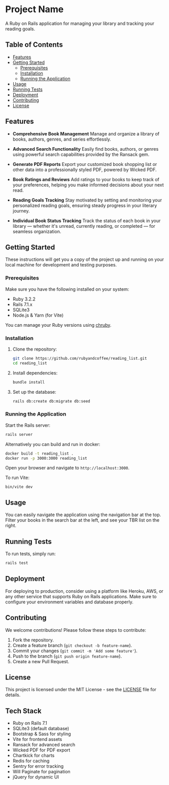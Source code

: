 # Project Name

A Ruby on Rails application for managing your library and tracking your reading goals.

## Table of Contents

- [Features](#features)
- [Getting Started](#getting-started)
    - [Prerequisites](#prerequisites)
    - [Installation](#installation)
    - [Running the Application](#running-the-application)
- [Usage](#usage)
- [Running Tests](#running-tests)
- [Deployment](#deployment)
- [Contributing](#contributing)
- [License](#license)

## Features

- **Comprehensive Book Management**
  Manage and organize a library of books, authors, genres, and series effortlessly.

- **Advanced Search Functionality**
  Easily find books, authors, or genres using powerful search capabilities provided by the Ransack gem.

- **Generate PDF Reports**
  Export your customized book shopping list or other data into a professionally styled PDF, powered by Wicked PDF.

- **Book Ratings and Reviews**
  Add ratings to your books to keep track of your preferences, helping you make informed decisions about your next read.

- **Reading Goals Tracking**
  Stay motivated by setting and monitoring your personalized reading goals, ensuring steady progress in your literary journey.

- **Individual Book Status Tracking**
  Track the status of each book in your library — whether it's unread, currently reading, or completed — for seamless organization.

## Getting Started

These instructions will get you a copy of the project up and running on your local machine for development and testing purposes.

### Prerequisites

Make sure you have the following installed on your system:

- Ruby 3.2.2
- Rails 7.1.x
- SQLite3
- Node.js & Yarn (for Vite)

You can manage your Ruby versions using [chruby](https://github.com/postmodern/chruby).

### Installation

1. Clone the repository:

    ```sh
    git clone https://github.com/rubyandcoffee/reading_list.git
    cd reading_list
    ```

2. Install dependencies:

    ```sh
    bundle install
    ```

3. Set up the database:

    ```sh
    rails db:create db:migrate db:seed
    ```

### Running the Application

Start the Rails server:

```sh
rails server
```

Alternatively you can build and run in docker:
```sh
docker build -t reading_list .
docker run -p 3000:3000 reading_list
```
Open your browser and navigate to `http://localhost:3000`.

To run Vite:
```
bin/vite dev
```

## Usage

You can easily navigate the application using the navigation bar at the top.
Filter your books in the search bar at the left, and see your TBR list on the right.

## Running Tests

To run tests, simply run:

```sh
rails test
```

## Deployment

For deploying to production, consider using a platform like Heroku, AWS, or any other service that supports Ruby on Rails applications. Make sure to configure your environment variables and database properly.

## Contributing

We welcome contributions! Please follow these steps to contribute:

1. Fork the repository.
2. Create a feature branch (`git checkout -b feature-name`).
3. Commit your changes (`git commit -m 'Add some feature'`).
4. Push to the branch (`git push origin feature-name`).
5. Create a new Pull Request.

## License

This project is licensed under the MIT License - see the [LICENSE](LICENSE) file for details.

## Tech Stack

- Ruby on Rails 7.1
- SQLite3 (default database)
- Bootstrap & Sass for styling
- Vite for frontend assets
- Ransack for advanced search
- Wicked PDF for PDF export
- Chartkick for charts
- Redis for caching
- Sentry for error tracking
- Will Paginate for pagination
- jQuery for dynamic UI
